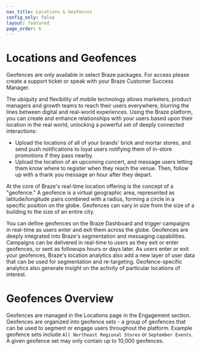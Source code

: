 ```yaml
---
nav_title: Locations & Geofences
config_only: false
layout: featured
page_order: 6
---
```

# Locations and Geofences

Geofences are only available in select Braze packages. For access please create a support ticket or speak with your Braze Customer Success Manager.

The ubiquity and flexibility of mobile technology allows marketers, product managers and growth teams to reach their users everywhere, blurring the lines between digital and real-world experiences. Using the Braze platform, you can create and enhance relationships with your users based upon their location in the real world, unlocking a powerful set of deeply connected interactions:

- Upload the locations of all of your brands' brick and mortar stores, and send push notifications to loyal users notifying them of in-store promotions if they pass nearby.
- Upload the location of an upcoming concert, and message users letting them know where to register when they reach the venue. Then, follow up with a thank you message an hour after they depart.

At the core of Braze's real-time location offering is the concept of a "geofence." A geofence is a virtual geographic area, represented as latitude/longitude pairs combined with a radius, forming a circle in a specific position on the globe. Geofences can vary in size from the size of a building to the size of an entire city.

You can define geofences on the Braze Dashboard and trigger campaigns in real-time as users enter and exit them across the globe. Geofences are deeply integrated into Braze's segmentation and messaging capabilities. Campaigns can be delivered in real-time to users as they exit or enter geofences, or sent as followups hours or days later. As users enter or exit your geofences, Braze's location analytics also add a new layer of user data that can be used for segmentation and re-targeting. Geofence-specific analytics also generate insight on the activity of particular locations of interest.

# Geofences Overview

Geofences are managed in the Locations page in the Engagement section. Geofences are organized into geofence sets - a group of geofences that can be used to segment or engage users throughout the platform. Example geofence sets include `All Northeast Regional Stores` or `September Events`. A given geofence set may only contain up to 10,000 geofences.
